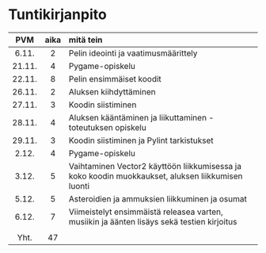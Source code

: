 # Tuntikirjanpito

| PVM | aika | mitä tein |
|:-----:|:----:|:-----|
| 6.11. | 2 | Pelin ideointi ja vaatimusmäärittely|
| 21.11.| 4 | Pygame-opiskelu|
| 22.11.| 8 | Pelin ensimmäiset koodit|
| 26.11.| 2 | Aluksen kiihdyttäminen |
| 27.11.| 3 | Koodin siistiminen |
| 28.11.| 4 | Aluksen kääntäminen ja liikuttaminen - toteutuksen opiskelu|
| 29.11.| 3 | Koodin siistiminen ja Pylint tarkistukset |
| 2.12. | 4 | Pygame-opiskelu |
| 3.12. | 5 | Vaihtaminen Vector2 käyttöön liikkumisessa ja koko koodin muokkaukset, aluksen liikkumisen luonti |
| 5.12. | 5 | Asteroidien ja ammuksien liikkuminen ja osumat|
| 6.12. | 7 | Viimeistelyt ensimmäistä releasea varten, musiikin ja äänten lisäys sekä testien kirjoitus |
||||
|Yht.   |47    |       |
